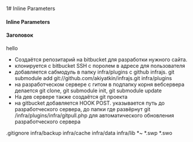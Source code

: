 1# Inline Parameters
#### Inline Parameters
#### Заголовок
hello
- Создаётся репозитарий на bitbucket для разработки нужного сайта.
- клонируется с bitbucket SSH с поролем в адресе для пользователя
- добавляется сабмодуль в папку infra/plugins с github infrajs. git submodule add git://github.com/akiyatkin/infrajs.git infra/plugins
- на разработческом сервере с гитом в подпапку корня вебсервера делается git clone, git submodule init, git submodule update
- На дев сервере также создаётся git проекта
- на gitbucket добавляется HOOK POST. указывается путь до разработческого сервера, до папки где развёрнут git /infra/plugins/infra/gitpull.php для автоматического обновления разработческого сервера

.gitignore
  infra/backup
  infra/cache
  infra/data
  infra/lib
  *~
  *.swp
  *.swo
